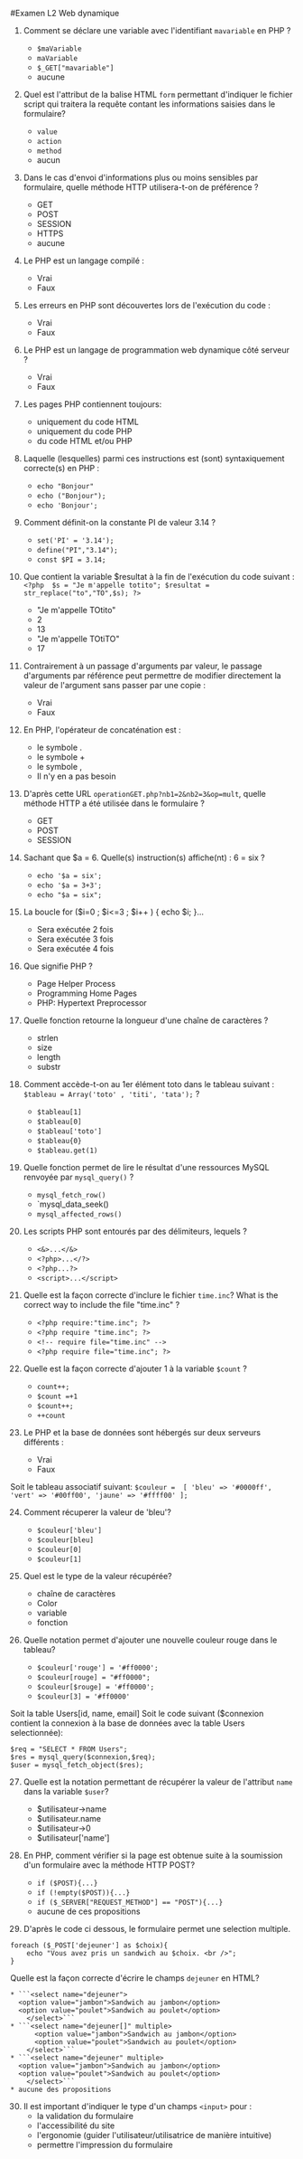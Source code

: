#Examen L2 Web dynamique

1. Comment se déclare une variable avec l'identifiant `mavariable` en PHP ?
	* `$maVariable`
	* `maVariable`
	* `$_GET["mavariable"]`
	* aucune 

2. Quel est l'attribut de la balise HTML `form` permettant d'indiquer le fichier script qui traitera la requête contant les informations saisies dans le formulaire?
	* `value`
	* `action`
	* `method`
	* aucun

3. Dans le cas d'envoi d'informations plus ou moins sensibles par formulaire, quelle méthode HTTP utilisera-t-on de préférence ?
	* GET
	* POST
	* SESSION
	* HTTPS
	* aucune

4. Le PHP est un langage compilé :
	* Vrai
	* Faux

5. Les erreurs en PHP sont découvertes lors de l'exécution du code :
	* Vrai
	* Faux

6. Le PHP est un langage de programmation web dynamique côté serveur ?
	* Vrai 
	* Faux

7. Les pages PHP contiennent toujours:
	* uniquement du code HTML
	* uniquement du code PHP
	* du code HTML et/ou PHP

8. Laquelle (lesquelles) parmi ces instructions est (sont) syntaxiquement correcte(s) en PHP :
	* `echo "Bonjour"`
	* `echo ("Bonjour");`
	* `echo 'Bonjour';`

9. Comment définit-on la constante PI de valeur 3.14 ?
	* `set('PI' = '3.14');`
	* `define("PI","3.14");`
	* `const $PI = 3.14;`

10. Que contient la variable $resultat à la fin de l'exécution du code suivant :
`<?php 
$s = "Je m'appelle totito";
$resultat = str_replace("to","TO",$s);
?>`
	* "Je m'appelle TOtito"
	* 2
	* 13
	* "Je m'appelle TOtiTO"
	* 17

11. Contrairement à un passage d'arguments par valeur, le passage d'arguments par référence peut permettre de modifier directement la valeur de l'argument sans passer par une copie :
	* Vrai
	* Faux

12. En PHP, l'opérateur de concaténation est :
	* le symbole .
	* le symbole +
	* le symbole ,
	* Il n'y en a pas besoin

13. D'après cette URL `operationGET.php?nb1=2&nb2=3&op=mult`, quelle méthode HTTP a été utilisée dans le formulaire ?
	* GET
	* POST
	* SESSION

14. Sachant que $a = 6. Quelle(s) instruction(s) affiche(nt) : 6 = six ?
	* `echo '$a = six';`
	* `echo '$a = 3+3';`
	* `echo "$a = six";`

15. La boucle for ($i=0 ; $i<=3 ; $i++ ) { echo $i; }...
	* Sera exécutée 2 fois
	* Sera exécutée 3 fois
	* Sera exécutée 4 fois

16. Que signifie PHP ?
	* Page Helper Process
	* Programming Home Pages
	* PHP: Hypertext Preprocessor

17. Quelle fonction retourne la longueur d'une chaîne de caractères ?
	* strlen
	* size
	* length
	* substr

18. Comment accède-t-on au 1er élément toto dans le tableau suivant : 
`$tableau = Array('toto' , 'titi', 'tata');` ?
	* `$tableau[1]`
	* `$tableau[0]`
	* `$tableau['toto']`
	* `$tableau{0}`
	* `$tableau.get(1)`

19. Quelle fonction permet de lire le résultat d'une ressources MySQL renvoyée par `mysql_query()` ?
	* `mysql_fetch_row()`
	* `mysql_data_seek()
	* `mysql_affected_rows()`

20. Les scripts PHP sont entourés par des délimiteurs, lequels ?
	* `<&>...</&>`
	* `<?php>...</?>`
	* `<?php...?>`
	* `<script>...</script>`

21. Quelle est la façon correcte d'inclure le fichier `time.inc`?
 What is the correct way to include the file "time.inc" ?
	* `<?php require:"time.inc"; ?>`
	* `<?php require "time.inc"; ?>`
	* `<!-- require file="time.inc" -->`
	* `<?php require file="time.inc"; ?>`

22. Quelle est la façon correcte d'ajouter 1 à la variable `$count` ?
	* `count++;`
	* `$count =+1`
	* `$count++;`
	* `++count`

23. Le PHP et la base de données sont hébergés sur deux serveurs différents :
	* Vrai
	* Faux 


Soit le tableau associatif suivant:
`$couleur =  [
    'bleu' => '#0000ff',
    'vert' => '#00ff00',
    'jaune' => '#ffff00'
];` 

24. Comment récuperer la valeur de 'bleu'?
	* `$couleur['bleu']`
	* `$couleur[bleu]`
	* `$couleur[0]`
	* `$couleur[1]`

25. Quel est le type de la valeur récupérée?
	* chaîne de caractères
	* Color
	* variable
	* fonction

26. Quelle notation permet d'ajouter une nouvelle couleur rouge dans le tableau?
	* `$couleur['rouge'] = '#ff0000';` 
	* `$couleur[rouge] = "#ff0000";` 
	* `$couleur[$rouge] = '#ff0000';` 
	* `$couleur[3] = '#ff0000'` 


Soit la table Users[id, name, email]
Soit le code suivant ($connexion contient la connexion à la base de données avec la table Users selectionnée):
```
$req = "SELECT * FROM Users";
$res = mysql_query($connexion,$req);
$user = mysql_fetch_object($res);
```
27. Quelle est la notation permettant de récupérer la valeur de l'attribut `name` dans la variable `$user`?
	* $utilisateur->name
	* $utilisateur.name
	* $utilisateur->0
	* $utilisateur['name']

28. En PHP, comment vérifier si la page est obtenue suite à la soumission d'un formulaire avec la méthode HTTP POST?
	* `if ($POST){...}` 
	* `if (!empty($POST)){...}` 
	* `if ($_SERVER["REQUEST_METHOD"] == "POST"){...}` 
	* aucune de ces propositions 

29. D'après le code ci dessous, le formulaire permet une selection multiple.
```
foreach ($_POST['dejeuner'] as $choix){
	echo "Vous avez pris un sandwich au $choix. <br />";
}
```
Quelle est la façon correcte d'écrire le champs `dejeuner` en HTML?

	* ```<select name="dejeuner">
      <option value="jambon">Sandwich au jambon</option>
      <option value="poulet">Sandwich au poulet</option>
		</select>```
	* ```<select name="dejeuner[]" multiple>
	      <option value="jambon">Sandwich au jambon</option>
	      <option value="poulet">Sandwich au poulet</option>
  		</select>```
	* ```<select name="dejeuner" multiple>
      <option value="jambon">Sandwich au jambon</option>
      <option value="poulet">Sandwich au poulet</option>
		</select>```
	* aucune des propositions

30. Il est important d'indiquer le type d'un champs `<input>` pour :
	* la validation du formulaire
	* l'accessibilité du site
	* l'ergonomie (guider l'utilisateur/utilisatrice de manière intuitive)
	* permettre l'impression du formulaire

